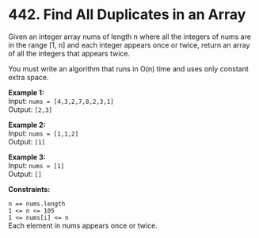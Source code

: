 # 442. Find All Duplicates in an Array  
  
  
Given an integer array nums of length n where all the integers of nums are in the range [1, n] and each integer appears once or twice, return an array of all the integers that appears twice.  
  
You must write an algorithm that runs in O(n) time and uses only constant extra space.  
  
   
  
**Example 1:**  
Input: ```nums = [4,3,2,7,8,2,3,1]```   
Output: ```[2,3]  ```  
  
**Example 2:**  
Input: ```nums = [1,1,2]```  
Output: ```[1]```  
  
**Example 3:**  
Input: ```nums = [1]```  
Output: ```[]```  
   
  
**Constraints:**  
  
```n == nums.length```  
```1 <= n <= 105```  
```1 <= nums[i] <= n```  
Each element in nums appears once or twice.  